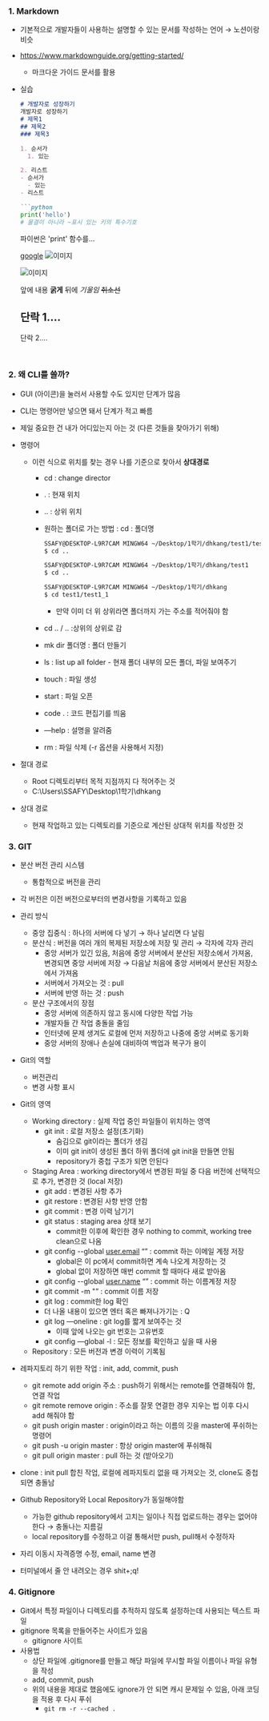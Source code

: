 ### 1. Markdown

- 기본적으로 개발자들이 사용하는 설명할 수 있는 문서를 작성하는 언어 → 노션이랑 비슷
- https://www.markdownguide.org/getting-started/
    - 마크다운 가이드 문서를 활용
- 실습
    
    ```markdown
    # 개발자로 성장하기
    개발자로 성장하기
    # 제목1
    ## 제목2
    ### 제목3
    
    1. 순서가
      1. 있는
    
    2. 리스트
    - 순서가
      - 있는
    - 리스트
    
    ```python
    print('hello')
    # 물결이 아니라 ~표시 있는 키의 특수기호
    ```
    파이썬은 'print' 함수를...
    
    [google](https://www.google.com)
    ![이미지](https://ssl.pstatic.net/melona/libs/1477/1477971/94c837c14691cd4a7226_20240110184109025.png)
    
    ![이미지](C:\Users\SSAFY\Desktop\1학기\dhkang\image.png)
    <!-- 이미지를 로컬에서 저장해서 가져오는 경우 업로드하면 이미지가 같이 저장 안된 경우나 경로가 다르면 찾을 수 없음
    로컬과 서버에서 저장 경로에 따라 오류가 있을 수 있음 -->
    
    앞에 내용 **굵게** 뒤에 *기울임* ~~취소선~~
    
    단락 1....
    ---
    단락 2....
    ```
    

### 2. 왜 CLI를 쓸까?

- GUI (아이콘)을 눌러서 사용할 수도 있지만 단계가 많음
- CLI는 명령어만 넣으면 돼서 단계가 적고 빠름
- 제일 중요한 건 내가 어디있는지 아는 것 (다른 것들을 찾아가기 위해)
- 명령어
    - 이런 식으로 위치를 찾는 경우 나를 기준으로 찾아서 **상대경로**
        - cd : change director
        - . : 현재 위치
        - .. : 상위 위치
        - 원하는 폴더로 가는 방법 : cd : 폴더명
            
            ```bash
            SSAFY@DESKTOP-L9R7CAM MINGW64 ~/Desktop/1학기/dhkang/test1/test1_1
            $ cd ..
            
            SSAFY@DESKTOP-L9R7CAM MINGW64 ~/Desktop/1학기/dhkang/test1
            $ cd ..
            
            SSAFY@DESKTOP-L9R7CAM MINGW64 ~/Desktop/1학기/dhkang
            $ cd test1/test1_1
            
            ```
            
            - 만약 이미 더 위  상위라면 폴더까지 가는 주소를 적어줘야 함
        - cd .. / .. :상위의 상위로 감
        - mk dir 폴더명 : 폴더 만들기
        - ls : list up all folder - 현재 폴더 내부의 모든 폴더, 파일 보여주기
        - touch : 파일 생성
        - start : 파일 오픈
        - code . : 코드 편집기를 띄움
        - —help : 설명을 알려줌
        - rm : 파일 삭제 (-r 옵션을 사용해서 지정)
        
- 절대 경로
    - Root 디렉토리부터 목적 지점까지 다 적어주는 것
    - C:\Users\SSAFY\Desktop\1학기\dhkang
- 상대 경로
    - 현재 작업하고 있는 디렉토리를 기준으로 계산된 상대적 위치를 작성한 것

### 3. GIT

- 분산 버전 관리 시스템
    - 통합적으로 버전을 관리
- 각 버전은 이전 버전으로부터의 변경사항을 기록하고 있음
- 관리 방식
    - 중앙 집중식 : 하나의 서버에 다 넣기 → 하나 날리면 다 날림
    - 분산식 : 버전을 여러 개의 복제된 저장소에 저장 및 관리 → 각자에 각자 관리
        - 중앙 서버가 있긴 있음, 처음에 중앙 서버에서 분산된 저장소에서 가져옴, 변경되면 중앙 서버에 저장 → 다음날 처음에 중앙 서버에서 분산된 저장소에서 가져옴
        - 서버에서 가져오는 것 : pull
        - 서버에 반영 하는 것 : push
    - 분산 구조에서의 장점
        - 중앙 서버에 의존하지 않고 동시에 다양한 작업 가능
        - 개발자들 간 작업 충돌을 줄임
        - 인터넷에 문제 생겨도 로컬에 먼저 저장하고 나중에 중앙 서버로 동기화
        - 중앙 서버의 장애나 손실에 대비하여 백업과 복구가 용이
- Git의 역할
    - 버전관리
    - 변경 사항 표시

- Git의 영역
    - Working directory : 실제 작업 중인 파일들이 위치하는 영역
        - git init : 로컬 저장소 설정(초기화)
            - 숨김으로 git이라는 폴더가 생김
            - 이미 git init이 생성된 폴더 하위 폴더에 git init을 만들면 안됨
            - repository가 중첩 구조가 되면 안된다
    - Staging Area : working directory에서 변경된 파일 중 다음 버전에 선택적으로 추가, 변경한 것 (local 저장)
        - git add : 변경된 사항 추가
        - git restore : 변경된 사항 반영 안함
        - git commit : 변경 이력 남기기
        - git status : staging area 상태 보기
            - commit한 이후에 확인한 경우 nothing to commit, working tree clean으로 나옴
        - git config --global [user.email](http://user.email) “” : commit 하는 이메일 계정 저장
            - global은 이 pc에서 commit하면 계속 나오게 저장하는 것
            - global 없이 저장하면 매번 commit 할 때마다 새로 받아옴
        - git config --global [user.name](http://user.name/) “” : commit 하는 이름계정 저장
        - git commit -m "” : commit 이름 저장
        - git log : commit한 log 확인
        - 더 나올 내용이 있으면 엔터 혹은 빠져나가기는 : Q
        - git log —oneline : git log를 짧게 보여주는 것
            - 이때 앞에 나오는 git 번호는 고유번호
        - git config —global -l : 모든 정보를 확인하고 싶을 때 사용
    - Repository : 모든 버전과 변경 이력이 기록됨

- 레파지토리 하기 위한 작업 : init, add, commit, push
    - git remote add origin 주소 : push하기 위해서는 remote를 연결해줘야 함, 연결 작업
    - git remote remove origin : 주소를 잘못 연결한 경우 지우는 법 이후 다시 add 해줘야 함
    - git push origin master : origin이라고 하는 이름의 깃을 master에 푸쉬하는 명령어
    - git push -u origin master : 항상 origin master에 푸쉬해줘
    - git pull origin master : pull 하는 것 (받아오기)
- clone : init pull 합친 작업, 로컬에 레파지토리 없을 때 가져오는 것, clone도 중첩되면 충돌남

- Github Repository와 Local Repository가 동일해야함
    - 가능한 github repository에서 고치는 일이나 직접 업로드하는 경우는 없어야 한다 → 충돌나는 지름길
    - local repository를 수정하고 이걸 통해서만 push, pull해서 수정하자

- 자리 이동시 자격증명 수정, email, name 변경
- 터미널에서 줄 안 내려오는 경우 shit+;q!

### 4. Gitignore

- Git에서 특정 파일이나 디렉토리를 추적하지 않도록 설정하는데 사용되는 텍스트 파일
- gitignore 목록을 만들어주는 사이트가 있음
    - gitignore 사이트
- 사용법
    - 상단 파일에 .gitignore를 만들고 해당 파일에 무시할 파일 이름이나 파일 유형을 작성
    - add, commit, push
    - 위의 내용을 제대로 했음에도 ignore가 안 되면 캐시 문제일 수 있음, 아래 코딩을 적용 후 다시 푸쉬
        - `git rm -r --cached .`